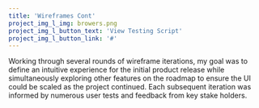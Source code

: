```yaml
---
title: 'Wireframes Cont'
project_img_l_img: browers.png
project_img_l_button_text: 'View Testing Script'
project_img_l_button_link: '#'
---
```


Working through several rounds of wireframe iterations, my goal was to define an intuitive experience for the initial product release while simultaneously exploring other features on the roadmap to ensure the UI could be scaled as the project continued. Each subsequent iteration was informed by numerous user tests and feedback from key stake holders. 